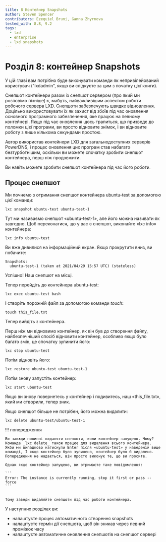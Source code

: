 ```yaml
---
title: 8 Контейнер Snapshots
author: Steven Spencer
contributors: Ezequiel Bruni, Ganna Zhyrnova
tested_with: 8.8, 9.2
tags:
  - lxd
  - enterprise
  - lxd snapshots
---
```


# Розділ 8: контейнер Snapshots

У цій главі вам потрібно буде виконувати команди як непривілейований користувач ("lxdadmin", якщо ви слідкуєте за цим з початку цієї книги).

Снепшот контейнери разом із снепшот сервером (про який ми розповімо пізніше) є, мабуть, найважливішим аспектом роботи робочого сервера LXD. Снепшоти забезпечують швидке відновлення. Доцільно використовувати їх як захист від збоїв під час оновлення основного програмного забезпечення, яке працює на певному контейнері. Якщо під час оновлення щось трапиться, що призведе до поломки цієї програми, ви просто відновите знімок, і ви відновите роботу з лише кількома секундами простою.

Автор використав контейнери LXD для загальнодоступних серверів PowerDNS, і процес оновлення цих програм став набагато безтурботнішим, оскільки ви можете спочатку зробити снепшот контейнера, перш ніж продовжити.

Ви навіть можете зробити снепшот контейнера під час його роботи.

## Процес снепшот

Ми почнемо з отримання снепшот контейнера ubuntu-test за допомогою цієї команди:

```
lxc snapshot ubuntu-test ubuntu-test-1
```

Тут ми називаємо снепшот «ubuntu-test-1», але його можна називати як завгодно. Щоб переконатися, що у вас є снепшот, виконайте «lxc info» контейнера:

```
lxc info ubuntu-test
```

Ви вже дивилися на інформаційний екран. Якщо прокрутити вниз, ви побачите:

```
Snapshots:
  ubuntu-test-1 (taken at 2021/04/29 15:57 UTC) (stateless)
```

Успішно! Наш снепшот на місці.

Тепер перейдіть до контейнера ubuntu-test:

```
lxc exec ubuntu-test bash
```

І створіть порожній файл за допомогою команди _touch_:

```
touch this_file.txt
```

Тепер вийдіть з контейнера.

Перш ніж ми відновимо контейнер, як він був до створення файлу, найбезпечніший спосіб відновити контейнер, особливо якщо було багато змін, це спочатку зупинити його:

```
lxc stop ubuntu-test
```

Потім відновіть його:

```
lxc restore ubuntu-test ubuntu-test-1
```

Потім знову запустіть контейнер:

```
lxc start ubuntu-test
```

Якщо ви знову повернетесь у контейнер і подивитесь, наш «this_file.txt», який ми створили, тепер зник.

Якщо снепшот більше не потрібен, його можна видалити:

```
lxc delete ubuntu-test/ubuntu-test-1
```

!!! попередження

    Ви завжди повинні видаляти снепшоти, коли контейнер запущено. Чому? Команда _lxc delete_ також працює для видалення всього контейнера. Якби ми випадково натиснули Enter після «ubuntu-test» у наведеній вище команді, І якщо контейнер було зупинено, контейнер було б видалено. Попередження не надається, він просто виконує те, що ви просите.
    
    Однак якщо контейнер запущено, ви отримаєте таке повідомлення:

    ```
    Error: The instance is currently running, stop it first or pass --force
    ```


    Тому завжди видаляйте снепшоти під час роботи контейнера.

У наступних розділах ви:

* налаштуєте процес автоматичного створення snapshots
* налаштуєте термін дії снепшота, щоб він зникав через певний проміжок часу
* налаштуєте автоматичне оновлення снепшотів на снепшот сервері
